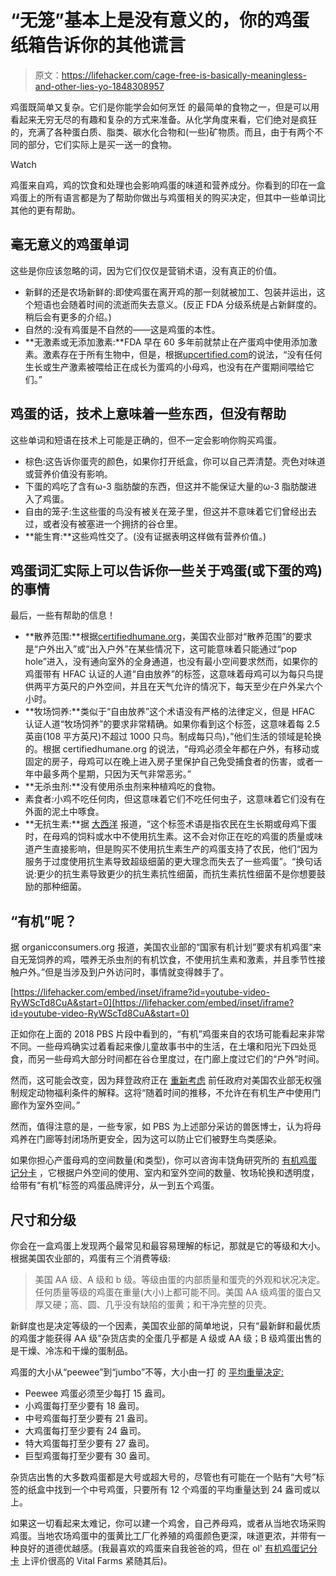 # “无笼”基本上是没有意义的，你的鸡蛋纸箱告诉你的其他谎言

> 原文：<https://lifehacker.com/cage-free-is-basically-meaningless-and-other-lies-yo-1848308957>

鸡蛋既简单又复杂。它们是你能学会如何烹饪 的最简单的食物之一，但是可以用看起来无穷无尽的有趣和复杂的方式来准备。从化学角度来看，它们绝对是疯狂的，充满了各种蛋白质、脂类、碳水化合物和(一些)矿物质。而且，由于有两个不同的部分，它们实际上是买一送一的食物。

Watch

鸡蛋来自鸡，鸡的饮食和处理也会影响鸡蛋的味道和营养成分。你看到的印在一盒鸡蛋上的所有语言都是为了帮助你做出与鸡蛋相关的购买决定，但其中一些单词比其他的更有帮助。

## 毫无意义的鸡蛋单词

这些是你应该忽略的词，因为它们仅仅是营销术语，没有真正的价值。

*   新鲜的还是农场新鲜的:即使鸡蛋在离开鸡的那一刻就被加工、包装并运出，这个短语也会随着时间的流逝而失去意义。(反正 FDA 分级系统是占新鲜度的。稍后会有更多的介绍。)
*   自然的:没有鸡蛋是不自然的——这是鸡蛋的本性。
*   **无激素或无添加激素:**FDA 早在 60 多年前就禁止在产蛋鸡中使用添加激素。激素存在于所有生物中，但是，根据[upcertified.com](https://uepcertified.com/confused-about-hormones-and-eggs/)的说法，“没有任何生长或生产激素被喂给正在成长为蛋鸡的小母鸡，也没有在产蛋期间喂给它们。”

## 鸡蛋的话，技术上意味着一些东西，但没有帮助

这些单词和短语在技术上可能是正确的，但不一定会影响你购买鸡蛋。

*   棕色:这告诉你蛋壳的颜色，如果你打开纸盒，你可以自己弄清楚。壳色对味道或营养价值没有影响。
*   下蛋的鸡吃了含有ω-3 脂肪酸的东西，但这并不能保证大量的ω-3 脂肪酸进入了鸡蛋。
*   自由的笼子:生这些蛋的鸟没有被关在笼子里，但这并不意味着它们曾经出去过，或者没有被塞进一个拥挤的谷仓里。
*   **能生育:**这些鸡性交了。(没有证据表明这样做有营养价值。)

## 鸡蛋词汇实际上可以告诉你一些关于鸡蛋(或下蛋的鸡)的事情

最后，一些有帮助的信息！

*   **散养范围:**根据[certifiedhumane.org](https://certifiedhumane.org/free-range-and-pasture-raised-officially-defined-by-hfac-for-certified-humane-label/)，美国农业部对“散养范围”的要求是“户外出入”或“出入户外”在某些情况下，这可能意味着只能通过“pop hole”进入，没有通向室外的全身通道，也没有最小空间要求然而，如果你的鸡蛋带有 HFAC 认证的人道“自由放养”的标签，这意味着母鸡可以为每只鸟提供两平方英尺的户外空间，并且在天气允许的情况下，每天至少在户外呆六个小时。
*   **牧场饲养:**类似于“自由放养”这个术语没有严格的法律定义，但是 HFAC 认证人道“牧场饲养”的要求非常精确。如果你看到这个标签，这意味着每 2.5 英亩(108 平方英尺)不超过 1000 只鸟。制成每只鸟)，”他们生活的领域是轮换的。根据 certifiedhumane.org 的说法，“母鸡必须全年都在户外，有移动或固定的房子，母鸡可以在晚上进入房子里保护自己免受捕食者的伤害，或者一年中最多两个星期，只因为天气非常恶劣。” 
*   **无杀虫剂:**没有使用杀虫剂来种植鸡吃的食物。
*   素食者:小鸡不吃任何肉，但这意味着它们不吃任何虫子，这意味着它们没有在外面的泥土中啄食。
*   **无抗生素:**据 [大西洋](https://www.theatlantic.com/health/archive/2017/05/how-to-read-eggs/525795/) 报道，“这个标签术语是指农民在生长期或母鸡下蛋时，在母鸡的饲料或水中不使用抗生素。这不会对你正在吃的鸡蛋的质量或味道产生直接影响，但是购买不使用抗生素生产的鸡蛋支持了农民，他们“因为服务于过度使用抗生素导致超级细菌的更大理念而失去了一些鸡蛋”。“换句话说:更少的抗生素导致更少的抗生素抗性细菌，而抗生素抗性细菌不是你想要鼓励的那种细菌。

## “有机”呢？

据 organicconsumers.org 报道，美国农业部的“国家有机计划”要求有机鸡蛋“来自无笼饲养的鸡，喂养无杀虫剂的有机饮食，不使用抗生素和激素，并且季节性接触户外。”但是当涉及到户外访问时，事情就变得棘手了。

 [https://lifehacker.com/embed/inset/iframe?id=youtube-video-RyWScTd8CuA&start=0](https://lifehacker.com/embed/inset/iframe?id=youtube-video-RyWScTd8CuA&start=0) 

正如你在上面的 2018 PBS 片段中看到的，“有机”鸡蛋来自的农场可能看起来非常不同。一些母鸡确实过着看起来像儿童故事书中的生活，在土壤和阳光下四处觅食，而另一些母鸡大部分时间都在谷仓里度过，在门廊上度过它们的“户外”时间。

然而，这可能会改变，因为拜登政府正在 [重新考虑](https://www.usda.gov/media/press-releases/2021/06/17/statement-agriculture-secretary-tom-vilsack-organic-livestock-and) 前任政府对美国农业部无权强制规定动物福利条件的解释。这将“随着时间的推移，不允许在有机生产中使用门廊作为室外空间。”

然而，值得注意的是，一些专家，如 PBS 为上述部分采访的兽医博士，认为将母鸡养在门廊等封闭场所更安全，因为这可以防止它们被野生鸟类感染。

如果你担心产蛋母鸡的空间数量(和类型)，你可以咨询丰饶角研究所的 [有机鸡蛋记分卡](https://www.cornucopia.org/scorecard/eggs/) ，它根据户外空间的使用、室内和室外空间的数量、牧场轮换和透明度，给带有“有机”标签的鸡蛋品牌评分，从一到五个鸡蛋。

## 尺寸和分级

你会在一盒鸡蛋上发现两个最常见和最容易理解的标记，那就是它的等级和大小。根据美国农业部的，鸡蛋有三个消费等级:

> 美国 AA 级、A 级和 b 级。等级由蛋的内部质量和蛋壳的外观和状况决定。任何质量等级的鸡蛋在重量(大小)上都可能不同。美国 AA 级鸡蛋的蛋白又厚又硬；高、圆、几乎没有缺陷的蛋黄；和干净完整的贝壳。

新鲜度也是决定等级的一个因素，美国农业部的简单地说，只有“最新鲜和最优质的鸡蛋才能获得 AA 级”杂货店卖的全蛋几乎都是 A 级或 AA 级；B 级鸡蛋出售的是干燥、冷冻和干燥的蛋制品。

鸡蛋的大小从“peewee”到“jumbo”不等，大小由一打 的 [平均重量决定:](https://www.ams.usda.gov/sites/default/files/media/S01ShellEggSpecGuideforVolumeBuyers.pdf)

*   Peewee 鸡蛋必须至少每打 15 盎司。
*   小鸡蛋每打至少要有 18 盎司。
*   中号鸡蛋每打至少要有 21 盎司。
*   大鸡蛋每打至少要有 24 盎司。
*   特大鸡蛋每打至少要有 27 盎司。
*   巨型鸡蛋每打至少要有 30 盎司。

杂货店出售的大多数鸡蛋都是大号或超大号的，尽管也有可能在一个贴有“大号”标签的纸盒中找到一个中号鸡蛋，只要所有 12 个鸡蛋的平均重量达到 24 盎司或以上。

如果这一切看起来太难记，你可以建一个鸡舍，自己养母鸡，或者从当地农场采购鸡蛋。当地农场鸡蛋中的蛋黄比工厂化养殖的鸡蛋颜色更深，味道更浓，并带有一种良好的道德优越感。(我最喜欢的鸡蛋来自我爸爸的鸡，但在 ol' [有机鸡蛋记分卡](https://www.cornucopia.org/scorecard/eggs/) 上评价很高的 Vital Farms 紧随其后)。